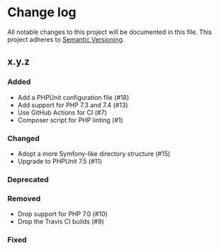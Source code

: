 # Change log

All notable changes to this project will be documented in this file.
This project adheres to [Semantic Versioning](https://semver.org/).

## x.y.z

### Added
- Add a PHPUnit configuration file (#18)
- Add support for PHP 7.3 and 7.4 (#13)
- Use GitHub Actions for CI (#7)
- Composer script for PHP linting (#1)

### Changed
- Adopt a more Symfony-like directory structure (#15)
- Upgrade to PHPUnit 7.5 (#11)

### Deprecated

### Removed
- Drop support for PHP 7.0 (#10)
- Drop the Travis CI builds (#9)

### Fixed
